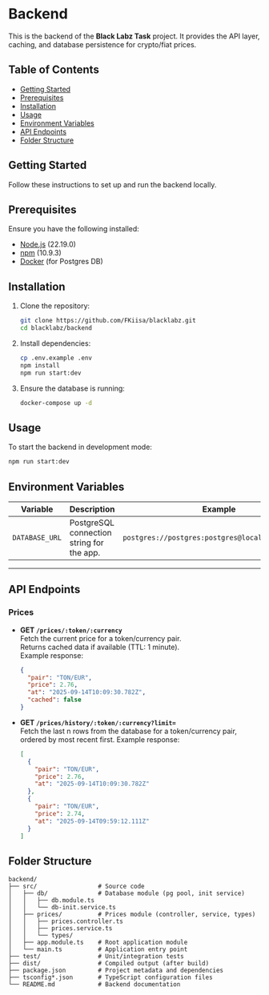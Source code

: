 # Backend

This is the backend of the **Black Labz Task** project. It provides the API layer, caching, and database persistence for crypto/fiat prices.

## Table of Contents

- [Getting Started](#getting-started)
- [Prerequisites](#prerequisites)
- [Installation](#installation)
- [Usage](#usage)
- [Environment Variables](#environment-variables)
- [API Endpoints](#api-endpoints)
- [Folder Structure](#folder-structure)

## Getting Started

Follow these instructions to set up and run the backend locally.

## Prerequisites

Ensure you have the following installed:

- [Node.js](https://nodejs.org/) (22.19.0)
- [npm](https://www.npmjs.com/) (10.9.3)
- [Docker](https://www.docker.com/) (for Postgres DB)

## Installation

1. Clone the repository:

   ```bash
   git clone https://github.com/FKiisa/blacklabz.git
   cd blacklabz/backend
   ```

2. Install dependencies:

   ```bash
   cp .env.example .env
   npm install
   npm run start:dev
   ```

3. Ensure the database is running:
   ```bash
   docker-compose up -d
   ```

## Usage

To start the backend in development mode:

```bash
npm run start:dev
```

## Environment Variables

| Variable       | Description                               | Example                                           |
| -------------- | ----------------------------------------- | ------------------------------------------------- |
| `DATABASE_URL` | PostgreSQL connection string for the app. | `postgres://postgres:postgres@localhost:5432/app` |

---

## API Endpoints

### Prices

- **GET `/prices/:token/:currency`**  
  Fetch the current price for a token/currency pair.  
  Returns cached data if available (TTL: 1 minute).  
  Example response:
  ```json
  {
    "pair": "TON/EUR",
    "price": 2.76,
    "at": "2025-09-14T10:09:30.782Z",
    "cached": false
  }
  ```
- **GET `/prices/history/:token/:currency?limit=`**  
   Fetch the last n rows from the database for a token/currency pair, ordered by most recent first.
  Example response:
  ```json
  [
    {
      "pair": "TON/EUR",
      "price": 2.76,
      "at": "2025-09-14T10:09:30.782Z"
    },
    {
      "pair": "TON/EUR",
      "price": 2.74,
      "at": "2025-09-14T09:59:12.111Z"
    }
  ]
  ```

## Folder Structure

```
backend/
├── src/                 # Source code
│   ├── db/              # Database module (pg pool, init service)
│   │   ├── db.module.ts
│   │   └── db-init.service.ts
│   ├── prices/          # Prices module (controller, service, types)
│   │   ├── prices.controller.ts
│   │   ├── prices.service.ts
│   │   └── types/
│   ├── app.module.ts    # Root application module
│   └── main.ts          # Application entry point
├── test/                # Unit/integration tests
├── dist/                # Compiled output (after build)
├── package.json         # Project metadata and dependencies
├── tsconfig*.json       # TypeScript configuration files
└── README.md            # Backend documentation
```
